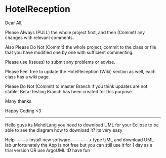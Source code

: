 # HotelReception
Dear All,

Please Always (PULL) the whole project first, and then (Commit) any changes with relevant comments.

Also Please Do Not (Commit) the whole project, commit to the class or file that you have modified
one by one with sufficient commenting.

Please use (Issues) to submit any problems or advise.

Please Feel free to update the HotelReception (Wiki) section as well, each class has a wiki page.

Please Do Not (Commit) to master Branch if you think updates are not stable,
Beta-Testing Branch has been created for this purpose.



Many thanks.

Happy Coding <3

_______________________________________________________________________________
Hello guys its MehdiLang
you need to download UML for your Eclipse to be able to see the diagram 
how to download it? its very easy 

Help----> Install new software--------> type UML and download UML lab
unfortunately the App is not free but you can still use it for 1 day as a trial version OR use ArgoUML :D
have fun 